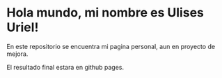 # Hola mundo, mi nombre es Ulises Uriel!

En este repositorio se encuentra mi pagina personal, aun en proyecto de mejora.

El resultado final estara en github pages. 

